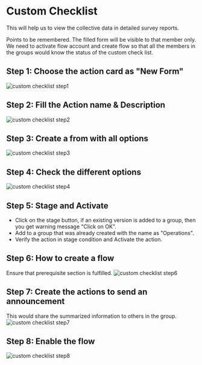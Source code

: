 # Custom Checklist
This will help us to view the collective data in detailed survey reports.

Points to be remembered.
The filled form will be visible to that member only. We need to activate flow account and create flow so that all the members in the groups would know the status of the custom check list. 

## Step 1: Choose the action card as "New Form"
![custom checklist step1](Media/CustomChecklist/step1.jpg)

## Step 2: Fill the Action name & Description
![custom checklist step2](Media/CustomChecklist/step2.jpg)

## Step 3: Create a from with all options
![custom checklist step3](Media/CustomChecklist/step3.png)

## Step 4: Check the different options
![custom checklist step4](Media/CustomChecklist/step4.jpg)

## Step 5: Stage and Activate
- Click on the stage button, if an existing version is added to a group, then you get warning message "Click on OK".
- Add to a group that was already created with the name as "Operations".
- Verify the action in stage condition and Activate the action.

## Step 6: How to create a flow
Ensure that prerequisite section is fulfilled.
![custom checklist step6](Media/CustomChecklist/step6.jpg)

## Step 7: Create the actions to send an announcement 
This would share the summarized information to others in the group.
![custom checklist step7](Media/CustomChecklist/step7.jpg)

## Step 8: Enable the flow
![custom checklist step8](Media/CustomChecklist/step8.jpg)